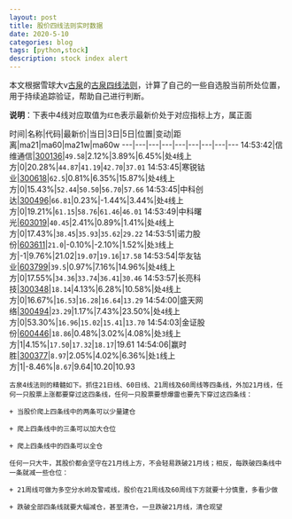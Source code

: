```yaml
---
layout: post
title: 股价四线法则实时数据
date: 2020-5-10
categories: blog
tags: [python,stock]
description: stock index alert
---
```



本文根据雪球大v[古泉](https://xueqiu.com/u/7148646888)的[古泉四线法则](https://xueqiu.com/7148646888/130498192)，计算了自己的一些自选股当前所处位置，用于持续追踪验证，帮助自己进行判断。

**说明**：下表中4线对应取值为`红色`表示最新价处于对应指标上方，属正面

时间|名称|代码|最新价|当日|3日|5日|位置|变动|距离|ma21|ma60|ma21w|ma60w
---|---|---|---|---|---|---|---|---
14:53:42|信维通信|[300136](https://xueqiu.com/S/SZ300136)|`49.58`|2.12%|3.89%|6.45%|处`4`线上方|0|20.28%|`44.87`|`41.19`|`42.70`|`37.01`
14:53:45|寒锐钴业|[300618](https://xueqiu.com/S/SZ300618)|`62.5`|0.81%|6.35%|15.87%|处`4`线上方|0|15.43%|`52.44`|`50.50`|`56.70`|`57.66`
14:53:45|中科创达|[300496](https://xueqiu.com/S/SZ300496)|`66.81`|0.23%|-1.44%|3.44%|处`4`线上方|0|19.21%|`61.15`|`58.76`|`61.46`|`46.01`
14:53:49|中科曙光|[603019](https://xueqiu.com/S/SH603019)|`40.45`|2.41%|0.89%|1.41%|处`4`线上方|0|17.43%|`38.45`|`35.93`|`35.62`|`29.22`
14:53:51|诺力股份|[603611](https://xueqiu.com/S/SH603611)|`21.0`|-0.10%|-2.10%|1.52%|处`3`线上方|-1|9.76%|21.02|`19.07`|`19.16`|`17.58`
14:53:54|华友钴业|[603799](https://xueqiu.com/S/SH603799)|`39.5`|0.97%|7.16%|14.96%|处`4`线上方|0|17.55%|`34.36`|`33.74`|`36.41`|`30.46`
14:53:57|长亮科技|[300348](https://xueqiu.com/S/SZ300348)|`18.14`|4.13%|6.28%|10.58%|处`4`线上方|0|16.67%|`16.53`|`16.28`|`16.64`|`13.29`
14:54:00|盛天网络|[300494](https://xueqiu.com/S/SZ300494)|`23.29`|1.17%|7.43%|23.50%|处`4`线上方|0|53.30%|`16.96`|`15.02`|`15.41`|`13.70`
14:54:03|金证股份|[600446](https://xueqiu.com/S/SH600446)|`18.86`|0.48%|3.02%|4.08%|处`3`线上方|1|4.15%|`17.50`|`17.32`|`18.17`|19.61
14:54:06|赢时胜|[300377](https://xueqiu.com/S/SZ300377)|`8.97`|2.05%|4.02%|6.36%|处`1`线上方|1|-8.46%|`8.67`|9.64|10.20|10.93

```
古泉4线法则的精髓如下。抓住21日线、60日线、21周线及60周线等四条线，外加21月线，任何一只股票上涨都要穿过这四条线，任何一只股票要想爆雷也要先下穿过这四条线：

+ 当股价爬上四条线中的两条可以少量建仓

+ 爬上四条线中的三条可以加大仓位

+ 爬上四条线中的四条可以全仓

任何一只大牛，其股价都会坚守在21月线上方，不会轻易跌破21月线；相反，每跌破四条线中一条就减一些仓位：

+ 21周线可做为多空分水岭及警戒线，股价在21周线及60周线下方就要十分慎重，多看少做

+ 跌破全部四条线就要大幅减仓，甚至清仓，一旦跌破21月线，清仓观望
```